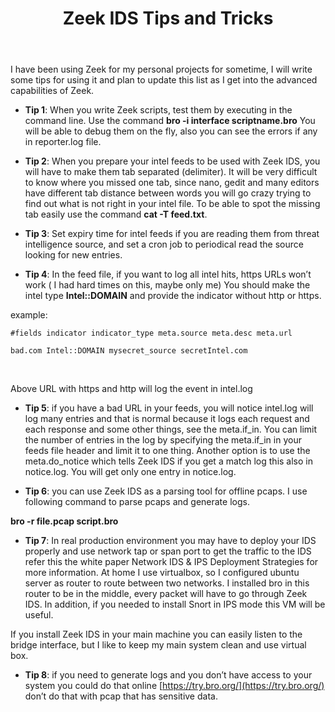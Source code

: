 ﻿---
title: Zeek IDS Tips and Tricks
classes: wide
categories:
  - Network Forensics
tags:
  - Zeek
  - Network Forensics
---

I have been using Zeek for my personal projects for sometime, I will write some tips for using it and plan to update this list as I get into the advanced capabilities of Zeek.

<!-- more -->


* **Tip 1**: When you write Zeek scripts, test them by executing in the command line. Use the command **bro -i interface scriptname.bro** You will be able to debug them on the fly, also you can see the errors if any in reporter.log file.

* **Tip 2**: When you prepare your intel feeds to be used with Zeek IDS, you will have to make them tab separated (delimiter). It will be very difficult to know where you missed one tab, since nano, gedit and many editors have different tab distance between words you will go crazy trying to find out what is not right in your intel file. To be able to spot the missing tab easily use the command **cat -T feed.txt**.

* **Tip 3**: Set expiry time for intel feeds if you are reading them from threat intelligence source, and set a cron job to periodical read the source looking for new entries.

* **Tip 4**: In the feed file, if you want to log all intel hits, https URLs won’t work ( I had hard times on this, maybe only me) You should make the intel type **Intel::DOMAIN** and provide the indicator without http or https. 

example:

```
#fields indicator indicator_type meta.source meta.desc meta.url

bad.com Intel::DOMAIN mysecret_source secretIntel.com 
```
<br>

Above URL with https and http will log the event in intel.log

* **Tip 5**: if you have a bad URL in your feeds, you will notice intel.log will log many entries and that is normal because it logs each request and each response and some other things, see the meta.if_in. You can limit the number of entries in the log by specifying the meta.if_in in your feeds file header and limit it to one thing. Another option is to use the meta.do_notice which tells Zeek IDS if you get a match log this also in notice.log. You will get only one entry in notice.log.

* **Tip 6**: you can use Zeek IDS as a parsing tool for offline pcaps. I use following command to parse pcaps and generate logs. 

  
**bro -r file.pcap script.bro**


* **Tip 7**: In real production environment you may have to deploy your IDS properly and use network tap or span port to get the traffic to the IDS refer this the white paper Network IDS & IPS Deployment Strategies for more information. At home I use virtualbox, so I configured ubuntu server as router to route between two networks. I installed bro in this router to be in the middle, every packet will have to go through Zeek IDS. In addition, if you needed to install Snort in IPS mode this VM will be useful.


If you install Zeek IDS in your main machine you can easily listen to the bridge interface, but I like to keep my main system clean and use virtual box.

* **Tip 8**: if you need to generate logs and you don’t have access to your system you could do that online [https://try.bro.org/](https://try.bro.org/) don’t do that with pcap that has sensitive data. 



